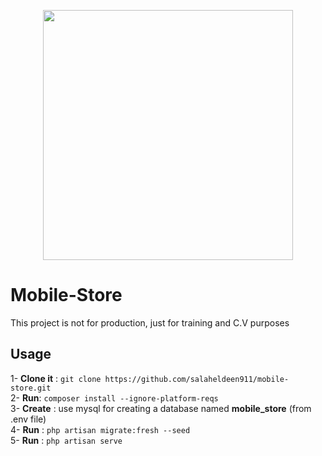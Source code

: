 <p align="center"><a href="https://laravel.com" target="_blank"><img src="https://raw.githubusercontent.com/laravel/art/master/logo-lockup/5%20SVG/2%20CMYK/1%20Full%20Color/laravel-logolockup-cmyk-red.svg" width="400"></a></p>

# Mobile-Store
This project is not for production, just for training and C.V purposes
## Usage
1- **Clone it** : ```git clone https://github.com/salaheldeen911/mobile-store.git``` <br>
2- **Run**: ```composer install --ignore-platform-reqs``` <br>
3- **Create** : use mysql for creating a database named **mobile_store** (from .env file) <br>
4- **Run** : ```php artisan migrate:fresh --seed``` <br>
5- **Run** : ```php artisan serve``` <br>

